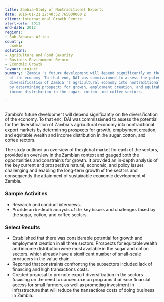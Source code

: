```yaml
---
title: Zambia—Study of Nontraditional Exports
date: 2016-01-21 22:40:52.765000000 Z
client: International Growth Centre
start-date: 2011
end-date: 2012
regions:
- Sub-Saharan Africa
country:
- Zambia
solutions:
- Agriculture and Food Security
- Business Environment Reform
- Economic Growth
layout: project
summary: 'Zambia''s future development will depend significantly on the diversification
  of the economy. To that end, DAI was commissioned to assess the potential for the
  diversification of Zambia''s agricultural economy into nontraditional export markets
  by determining prospects for growth, employment creation, and equitable wealth and
  income distribution in the sugar, cotton, and coffee sectors.

'
---
```


Zambia's future development will depend significantly on the diversification of the economy. To that end, DAI was commissioned to assess the potential for the diversification of Zambia's agricultural economy into nontraditional export markets by determining prospects for growth, employment creation, and equitable wealth and income distribution in the sugar, cotton, and coffee sectors.

The study outlined an overview of the global market for each of the sectors, provided an overview in the Zambian context and gauged both the opportunities and constraints for growth. It provided an in-depth analysis of the key current and prospective natural, economic, and policy issues challenging and enabling the long-term growth of the sectors and consequently the attainment of sustainable economic development of Zambia.

###  Sample Activities

* Research and conduct interviews.
* Provide an in-depth analysis of the key issues and challenges faced by the sugar, cotton, and coffee sectors.

###  Select Results

* Established that there was considerable potential for growth and employment creation in all three sectors. Prospects for equitable wealth and income distribution were most available in the sugar and cotton sectors, which already have a significant number of small-scale producers in the value chain.
* Reported that constraints confronting the subsectors included lack of financing and high transactions costs.
* Created proposal to promote export diversification in the sectors, focusing on the need to concentrate on programs that ease financial access for small farmers, as well as promoting investment in infrastructure that will reduce the transactions costs of doing business in Zambia.
